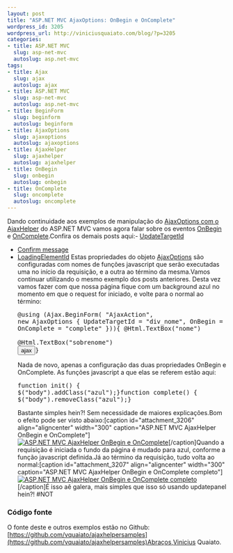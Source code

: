 ```yaml
--- 
layout: post
title: "ASP.NET MVC AjaxOptions: OnBegin e OnComplete"
wordpress_id: 3205
wordpress_url: http://viniciusquaiato.com/blog/?p=3205
categories: 
- title: ASP.NET MVC
  slug: asp-net-mvc
  autoslug: asp.net-mvc
tags: 
- title: Ajax
  slug: ajax
  autoslug: ajax
- title: ASP.NET MVC
  slug: asp-net-mvc
  autoslug: asp.net-mvc
- title: BeginForm
  slug: beginform
  autoslug: beginform
- title: AjaxOptions
  slug: ajaxoptions
  autoslug: ajaxoptions
- title: AjaxHelper
  slug: ajaxhelper
  autoslug: ajaxhelper
- title: OnBegin
  slug: onbegin
  autoslug: onbegin
- title: OnComplete
  slug: oncomplete
  autoslug: oncomplete
---
```

Dando continuidade aos exemplos de manipulação do [AjaxOptions com o AjaxHelper](http://viniciusquaiato.com/blog/tag/ajaxoptions/) do ASP.NET MVC vamos agora falar sobre os eventos [OnBegin](http://msdn.microsoft.com/en-us/library/system.web.mvc.ajax.ajaxoptions.onbegin.aspx) e [OnComplete](http://msdn.microsoft.com/en-us/library/system.web.mvc.ajax.ajaxoptions.oncomplete.aspx).Confira os demais posts aqui:- [UpdateTargetId](http://viniciusquaiato.com/blog/asp-net-mvc-ajaxoptions-updatetargetid/)
- [Confirm message](http://viniciusquaiato.com/blog/asp-net-mvc-ajaxoptions-confirm-message/)
- [LoadingElementId](http://viniciusquaiato.com/blog/asp-net-mvc-ajaxoptions-loadingelementid/)
Estas propriedades do objeto [AjaxOptions](http://msdn.microsoft.com/en-us/library/system.web.mvc.ajax.ajaxoptions.aspx) são configuradas com nomes de funções javascript que serão executadas uma no início da requisição, e a outra ao término da mesma.Vamos continuar utilizando o mesmo exemplo dos posts anteriores. Desta vez vamos fazer com que nossa página fique com um background azul no momento em que o request for iniciado, e volte para o normal ao término:<pre lang="html4strict">@using (Ajax.BeginForm(    "AjaxAction",    new AjaxOptions { UpdateTargetId = "div_nome", OnBegin = "init", OnComplete = "complete" })){    @Html.TextBox("nome")<br />    @Html.TextBox("sobrenome")    <input type="submit" value="ajax" />}</pre>Nada de novo, apenas a configuração das duas propriedades OnBegin e OnComplete. As funções javascript a que elas se referem estão aqui:<pre lang="javascript">function init() {    $("body").addClass("azul");}function complete() {    $("body").removeClass("azul");}</pre>Bastante simples hein?! Sem necessidade de maiores explicações.Bom o efeito pode ser visto abaixo:[caption id="attachment_3206" align="aligncenter" width="300" caption="ASP.NET MVC AjaxHelper OnBegin e OnComplete"][![ASP.NET MVC AjaxHelper OnBegin e OnComplete](http://viniciusquaiato.com/blog/wp-content/uploads/2011/02/Ajax-Helper-OnBegin-e-OnComplete-300x256.png "ASP.NET MVC AjaxHelper OnBegin e OnComplete")](http://viniciusquaiato.com/blog/wp-content/uploads/2011/02/Ajax-Helper-OnBegin-e-OnComplete.png)[/caption]Quando a requisição é iniciada o fundo da página é mudado para azul, conforme a função javascript definida.Já ao término da requisição, tudo volta ao normal:[caption id="attachment_3207" align="aligncenter" width="300" caption="ASP.NET MVC AjaxHelper OnBegin e OnComplete completo"][![ASP.NET MVC AjaxHelper OnBegin e OnComplete completo](http://viniciusquaiato.com/blog/wp-content/uploads/2011/02/Ajax-Helper-OnBegin-e-OnComplete-2-300x256.png "ASP.NET MVC AjaxHelper OnBegin e OnComplete completo")](http://viniciusquaiato.com/blog/wp-content/uploads/2011/02/Ajax-Helper-OnBegin-e-OnComplete-2.png)[/caption]É isso aê galera, mais simples que isso só usando updatepanel hein?! #NOT

### Código fonte
O fonte deste e outros exemplos estão no Github: [https://github.com/vquaiato/ajaxhelpersamples](https://github.com/vquaiato/ajaxhelpersamples)Abraços,Vinicius Quaiato.
